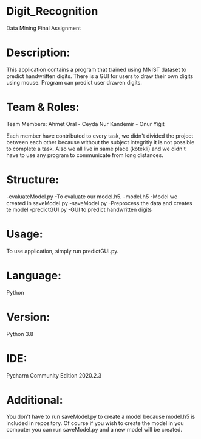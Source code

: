 # Digit_Recognition
Data Mining Final Assignment

# Description:
This application contains a program that trained using MNIST dataset to predict handwritten digits. There is a GUI for users to draw their own digits using mouse. Program can predict user drawen digits.

# Team & Roles:
  Team Members: Ahmet Oral - Ceyda Nur Kandemir - Onur Yiğit
  
  Each member have contributed to every task, we didn't divided the project between each other because without the subject integritiy it is not possible to complete a task. Also we all live in same place (kötekli) and we didn't have to use any program to communicate from long distances.
  
# Structure:
  -evaluateModel.py  -To evaluate our model.h5.
  -model.h5          -Model we created in saveModel.py
  -saveModel.py      -Preprocess the data and creates te model
  -predictGUI.py     -GUI to predict handwritten digits
 
# Usage:
  To use application, simply run predictGUI.py.
  
# Language: 
  Python

# Version:
  Python 3.8

# IDE:
Pycharm Community Edition 2020.2.3

# Additional:
  You don't have to run saveModel.py to create a model because model.h5 is included in repository. Of course if you wish to create the model in you computer you can run saveModel.py and a new model will be created.
